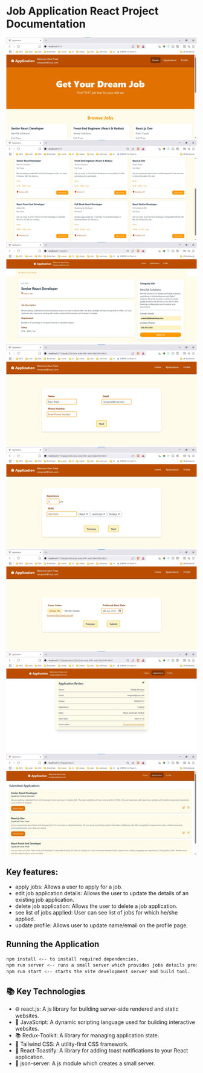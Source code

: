 # Job Application React Project Documentation

![Job Application Portal](./screenshots/home_1.jpg)
![Job Application Portal](./screenshots/home_2.jpg)
![Job Application Portal](./screenshots/jobPage.jpg)
![Job Application Portal](./screenshots/ApplicationFlow/apply_flow_1.jpg)
![Job Application Portal](./screenshots/ApplicationFlow/apply_flow_2.jpg)
![Job Application Portal](./screenshots/ApplicationFlow/apply_flow_3.jpg)
![Job Application Portal](./screenshots/applicationSummaryPage.jpg)
![Job Application Portal](./screenshots/applicationsListPage.jpg)

## Key features:

- apply jobs: Allows a user to apply for a job.
- edit job application details: Allows the user to update the details of an existing job application.
- delete job application: Allows the user to delete a job application.
- see list of jobs applied: User can see list of jobs for which he/she applied.
- update profile: Allows user to update name/email on the profile page.

## Running the Application

```sh
npm install <-- to install required dependencies.
npm run server <-- runs a small server which provides jobs details present in jobs.json file via API [port: 8000]
npm run start <-- starts the vite development server and build tool.
```

## 📚 Key Technologies

- 🌐 react.js: A js library for building server-side rendered and static websites.
- 📘 JavaScript: A dynamic scripting language used for building interactive websites.
- 📚 Redux-Toolkit: A library for managing application state.
- 🎨 Tailwind CSS: A utility-first CSS framework.
- 📝 React-Toastify: A library for adding toast notifications to your React application.
- 📜 json-server: A js module which creates a small server.

